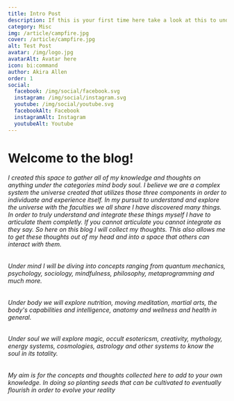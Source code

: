```yaml
---
title: Intro Post
description: If this is your first time here take a look at this to understand what this is all about
category: Misc
img: /article/campfire.jpg
cover: /article/campfire.jpg
alt: Test Post
avatar: /img/logo.jpg
avatarAlt: Avatar here
icon: bi:command
author: Akira Allen
order: 1
social:
  facebook: /img/social/facebook.svg
  instagram: /img/social/instagram.svg
  youtube: /img/social/youtube.svg
  facebookAlt: Facebook
  instagramAlt: Instagram
  youtubeAlt: Youtube
---
```


# Welcome to the blog! 
###### I created this space to gather all of my knowledge and thoughts on anything under the categories mind body soul. I believe we are a complex system the universe created that utilizes those three components in order to individuate and experience itself. In my pursuit to understand and explore the universe with the faculties we all share I have discovered many things. In order to truly understand and integrate these things myself I have to articulate them completly. If you cannot articulate you cannot integrate as they say. So here on this blog I will collect my thoughts. This also allows me to get these thoughts out of my head and into a space that others can interact with them.

###### Under mind I will be diving into concepts ranging from quantum mechanics, psychology, sociology, mindfulness, philosophy, metaprogramming and much more.

###### Under body we will explore nutrition, moving meditation, martial arts, the body's capabilities and intelligence, anatomy and wellness and health in general.

###### Under soul we will explore magic, occult esotericsm, creativity, mythology, energy systems, cosmologies, astrology and other systems to know the soul in its totality.

###### My aim is for the concepts and thoughts collected here to add to your own knowledge. In doing so planting seeds that can be cultivated to eventually flourish in order to evolve your reality
